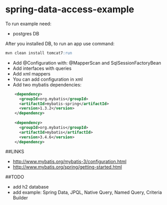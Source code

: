 # spring-data-access-example

To run example need:
* postgres DB

After you installed DB, to run an app use command: 
```sql
mvn clean install tomcat7:run
```

* Add @Configuration with: @MapperScan and SqlSessionFactoryBean
* Add interfaces with queries
* Add xml mappers
* You can add configuration in xml
* Add two mybatis dependencies: 
```xml
    <dependency>
      <groupId>org.mybatis</groupId>
      <artifactId>mybatis-spring</artifactId>
      <version>1.3.2</version>
    </dependency>
    
    <dependency>
      <groupId>org.mybatis</groupId>
      <artifactId>mybatis</artifactId>
      <version>3.4.6</version>
    </dependency>
```

##LINKS
* http://www.mybatis.org/mybatis-3/configuration.html 
* http://www.mybatis.org/spring/getting-started.html 

##TODO
- add h2 database
- add example: Spring Data, JPQL, Native Query, Named Query, Criteria Builder
